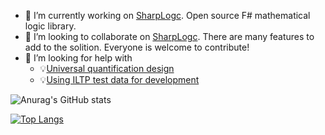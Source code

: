 <!--
**GeorgePlotnikov/georgeplotnikov** is a ✨ _special_ ✨ repository because its `README.md` (this file) appears on your GitHub profile.

Here are some ideas to get you started:

- 🔭 I’m currently working on ...
- 🌱 I’m currently learning ...
- 👯 I’m looking to collaborate on ...
- 🤔 I’m looking for help with ...
- 💬 Ask me about ...
- 📫 How to reach me: [@georgeplotnikov](https://www.twitter.com/georgeplotnikov)
- 😄 Pronouns: ...
- ⚡ Fun fact: ...
-->

- 🔭 I’m currently working on [SharpLogc](https://github.com/GeorgePlotnikov/SharpLogic). Open source F# mathematical logic library.
- 👯 I’m looking to collaborate on [SharpLogc](https://github.com/GeorgePlotnikov/SharpLogic). There are many features to add to the solition. Everyone is welcome to contribute!
- 🤔 I’m looking for help with
  - 💡[Universal quantification design](https://github.com/GeorgePlotnikov/SharpLogic/discussions/26)
  - 💡[Using ILTP test data for development](https://github.com/GeorgePlotnikov/SharpLogic/discussions/27)

![Anurag's GitHub stats](https://github-readme-stats.vercel.app/api?username=georgeplotnikov&show_icons=true&theme=dracula)

[![Top Langs](https://github-readme-stats.vercel.app/api/top-langs/?username=georgeplotnikov&theme=dracula)](https://github.com/georgeplotnikov/github-readme-stats)
